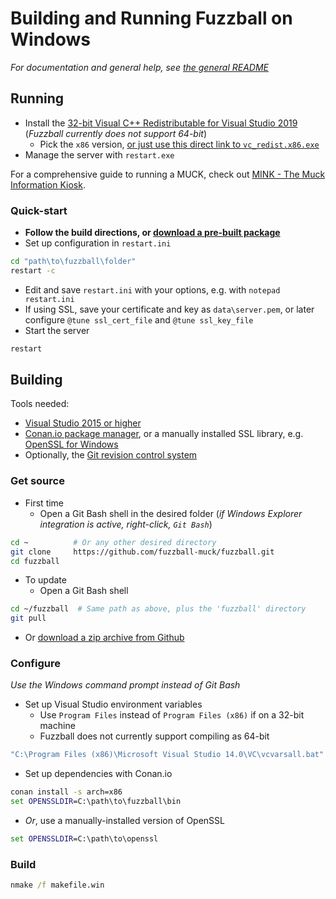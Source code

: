 Building and Running Fuzzball on Windows
===============
*For documentation and general help, see [the general README](README.md)*

## Running
* Install the [32-bit Visual C++ Redistributable for Visual Studio 2019](https://www.microsoft.com/en-us/download/details.aspx?id=48145) (*Fuzzball currently does not support 64-bit*)
  * Pick the `x86` version, [or just use this direct link to `vc_redist.x86.exe`](https://aka.ms/vs/16/release/vc_redist.x86.exe)
* Manage the server with ```restart.exe```

For a comprehensive guide to running a MUCK, check out [MINK - The Muck Information Kiosk](http://www.rdwarf.com/users/mink/muckman/).

### Quick-start
* **Follow the build directions, or [download a pre-built package](README.md#downloads)**
* Set up configuration in ```restart.ini```
```bat
cd "path\to\fuzzball\folder"
restart -c
```
* Edit and save ```restart.ini``` with your options, e.g. with ```notepad restart.ini```
* If using SSL, save your certificate and key as ```data\server.pem```, or later configure ```@tune ssl_cert_file``` and ```@tune ssl_key_file```
* Start the server
```bat
restart
```

## Building
Tools needed:
* [Visual Studio 2015 or higher](https://www.visualstudio.com/downloads/download-visual-studio-vs)
* [Conan.io package manager](https://www.conan.io/downloads), or a manually installed SSL library, e.g. [OpenSSL for Windows](https://wiki.openssl.org/index.php/Binaries)
* Optionally, the [Git revision control system](https://git-scm.com/download/win)

### Get source
* First time
  * Open a Git Bash shell in the desired folder (*if Windows Explorer integration is active, right-click, ```Git Bash```*)
```sh
cd ~          # Or any other desired directory
git clone     https://github.com/fuzzball-muck/fuzzball.git
cd fuzzball
```
* To update
  * Open a Git Bash shell
```sh
cd ~/fuzzball  # Same path as above, plus the 'fuzzball' directory
git pull
```
* Or [download a zip archive from Github](https://github.com/fuzzball-muck/fuzzball/archive/master.zip)

### Configure
*Use the Windows command prompt instead of Git Bash*
* Set up Visual Studio environment variables
  * Use ```Program Files``` instead of ```Program Files (x86)``` if on a 32-bit machine
  * Fuzzball does not currently support compiling as 64-bit
```bat
"C:\Program Files (x86)\Microsoft Visual Studio 14.0\VC\vcvarsall.bat" x86
```
* Set up dependencies with Conan.io
```bat
conan install -s arch=x86
set OPENSSLDIR=C:\path\to\fuzzball\bin
```
* *Or*, use a manually-installed version of OpenSSL
```bat
set OPENSSLDIR=C:\path\to\openssl
```

### Build
```bat
nmake /f makefile.win
```
